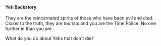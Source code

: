 #### Yeti Backstory

They are the reincarnated spirits of those who have been evil and died. Closer to the truth, they are tourists and you are the Time Police. No one further in than you are.

What do you do about Yetis that don't die?

